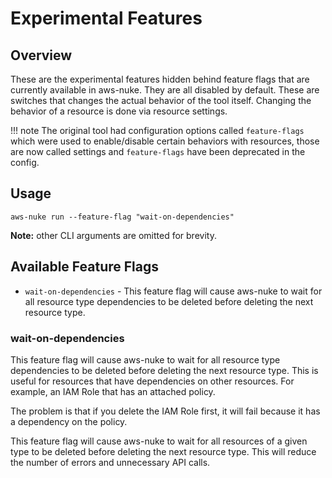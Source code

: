 # Experimental Features

## Overview

These are the experimental features hidden behind feature flags that are currently available in aws-nuke. They are all
disabled by default. These are switches that changes the actual behavior of the tool itself. Changing the behavior of
a resource is done via resource settings.

!!! note
    The original tool had configuration options called `feature-flags` which were used to enable/disable certain
    behaviors with resources, those are now called settings and `feature-flags` have been deprecated in the config.

## Usage

```console
aws-nuke run --feature-flag "wait-on-dependencies"
```

**Note:** other CLI arguments are omitted for brevity.

## Available Feature Flags

- `wait-on-dependencies` - This feature flag will cause aws-nuke to wait for all resource type dependencies to be 
  deleted before deleting the next resource type.

### wait-on-dependencies

This feature flag will cause aws-nuke to wait for all resource type dependencies to be deleted before deleting the next
resource type. This is useful for resources that have dependencies on other resources. For example, an IAM Role that has
an attached policy.

The problem is that if you delete the IAM Role first, it will fail because it has a dependency on the policy.

This feature flag will cause aws-nuke to wait for all resources of a given type to be deleted before deleting the next
resource type. This will reduce the number of errors and unnecessary API calls.